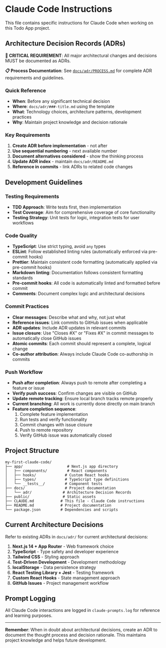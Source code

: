 # Claude Code Instructions

This file contains specific instructions for Claude Code when working on this Todo App project.

## Architecture Decision Records (ADRs)

**🚨 CRITICAL REQUIREMENT**: All major architectural changes and decisions MUST be documented as ADRs.

**📋 Process Documentation**: See [`docs/adr/PROCESS.md`](docs/adr/PROCESS.md) for complete ADR requirements and guidelines.

### Quick Reference

- **When**: Before any significant technical decision
- **Where**: `docs/adr/###-title.md` using the template
- **What**: Technology choices, architecture patterns, development practices
- **Why**: Maintain project knowledge and decision rationale

### Key Requirements

1. **Create ADR before implementation** - not after
2. **Use sequential numbering** - next available number
3. **Document alternatives considered** - show the thinking process
4. **Update ADR index** - maintain `docs/adr/README.md`
5. **Reference in commits** - link ADRs to related code changes

## Development Guidelines

### Testing Requirements

- **TDD Approach**: Write tests first, then implementation
- **Test Coverage**: Aim for comprehensive coverage of core functionality
- **Testing Strategy**: Unit tests for logic, integration tests for user workflows

### Code Quality

- **TypeScript**: Use strict typing, avoid `any` types
- **ESLint**: Follow established linting rules (automatically enforced via pre-commit hooks)
- **Prettier**: Maintain consistent code formatting (automatically applied via pre-commit hooks)
- **Markdown linting**: Documentation follows consistent formatting standards
- **Pre-commit hooks**: All code is automatically linted and formatted before commit
- **Comments**: Document complex logic and architectural decisions

### Commit Practices

- **Clear messages**: Describe what and why, not just what
- **Reference issues**: Link commits to GitHub issues when applicable
- **ADR updates**: Include ADR updates in relevant commits
- **Issue closure**: Use "Closes #X" or "Fixes #X" in commit messages to automatically close GitHub issues
- **Atomic commits**: Each commit should represent a complete, logical change
- **Co-author attribution**: Always include Claude Code co-authorship in commits

### Push Workflow

- **Push after completion**: Always push to remote after completing a feature or issue
- **Verify push success**: Confirm changes are visible on GitHub
- **Update remote tracking**: Ensure local branch tracks remote properly
- **Current branching**: All work is currently done directly on main branch
- **Feature completion sequence**:
  1. Complete feature implementation
  2. Run tests and verify functionality
  3. Commit changes with issue closure
  4. Push to remote repository
  5. Verify GitHub issue was automatically closed

## Project Structure

```text
my-first-claude-code/
├── app/                    # Next.js app directory
│   ├── components/         # React components
│   ├── hooks/             # Custom React hooks
│   ├── types/             # TypeScript type definitions
│   └── __tests__/         # Component tests
├── docs/                  # Project documentation
│   └── adr/              # Architecture Decision Records
├── public/               # Static assets
├── CLAUDE.md            # This file - Claude Code instructions
├── README.md            # Project documentation
└── package.json         # Dependencies and scripts
```

## Current Architecture Decisions

Refer to existing ADRs in `docs/adr/` for current architectural decisions:

1. **Next.js 14 + App Router** - Web framework choice
2. **TypeScript** - Type safety and developer experience
3. **Tailwind CSS** - Styling approach
4. **Test-Driven Development** - Development methodology
5. **localStorage** - Data persistence strategy
6. **React Testing Library + Jest** - Testing framework
7. **Custom React Hooks** - State management approach
8. **GitHub Issues** - Project management workflow

## Prompt Logging

All Claude Code interactions are logged in `claude-prompts.log` for reference and learning purposes.

---

**Remember**: When in doubt about architectural decisions, create an ADR to document the thought
process and decision rationale. This maintains project knowledge and helps future development.
